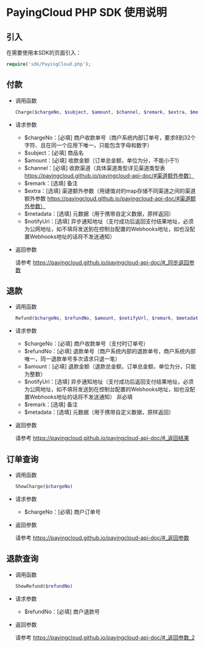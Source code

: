 # PayingCloud PHP SDK 使用说明

## 引入

在需要使用本SDK的页面引入：
  
  ```php
  require('sdk/PayingCloud.php');
  ```

## 付款

- 调用函数

  ```php
  Charge($chargeNo, $subject, $amount, $channel, $remark, $extra, $metadata, $notifyUrl)
  ```

- 请求参数

  * $chargeNo：[必填] 商户收款单号（商户系统内部订单号，要求8到32个字符、且在同一个应用下唯一，只能包含字母和数字）
  * $subject：[必填] 商品名
  * $amount：[必填] 收款金额（订单总金额，单位为分，不能小于1）
  * $channel：[必填] 收款渠道（具体渠道类型详见渠道类型表 https://payingcloud.github.io/payingcloud-api-doc/#渠道额外参数）
  * $remark：[选填] 备注
  * $extra：[选填] 渠道额外参数（用键值对的map存储不同渠道之间的渠道额外参数 https://payingcloud.github.io/payingcloud-api-doc/#渠道额外参数）
  * $metadata：[选填] 元数据（用于携带自定义数据，原样返回）
  * $notifyUrl：[选填] 异步通知地址（支付成功后返回支付结果地址，必须为公网地址，如不填将发送到在控制台配置的Webhooks地址，如也没配置Webhooks地址的话将不发送通知）

- 返回参数
  
  请参考 https://payingcloud.github.io/payingcloud-api-doc/#_同步返回参数

## 退款

- 调用函数

  ```php
  Refund($chargeNo, $refundNo, $amount, $notifyUrl, $remark, $metadata)
  ```

- 请求参数
  
  * $chargeNo：[必填] 商户收款单号（支付时订单号）
  * $refundNo：[必填] 退款单号（商户系统内部的退款单号，商户系统内部唯一，同一退款单号多次请求只退一笔）
  * $amount：[必填] 退款金额（退款总金额，订单总金额，单位为分，只能为整数）
  * $notifyUrl：[选填] 异步通知地址（支付成功后返回支付结果地址，必须为公网地址，如不填将发送到在控制台配置的Webhooks地址，如也没配置Webhooks地址的话将不发送通知） 非必填
  * $remark：[选填] 备注
  * $metadata：[选填] 元数据（用于携带自定义数据，原样返回）

- 返回参数
  
  请参考 https://payingcloud.github.io/payingcloud-api-doc/#_返回结果
	
## 订单查询

- 调用函数

  ```php
  ShowCharge($chargeNo)
  ```

- 请求参数
	
  * $chargeNo：[必填] 商户订单号

- 返回参数
  
  请参考 https://payingcloud.github.io/payingcloud-api-doc/#_返回参数
	
## 退款查询

- 调用函数

  ```php
  ShowRefund($refundNo)
  ```

- 请求参数

  * $refundNo：[必填] 商户退款号

- 返回参数
  
  请参考 https://payingcloud.github.io/payingcloud-api-doc/#_返回参数_2
	